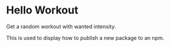 # Hello Workout


Get a random workout with wanted intensity.


This is used to display how to publish a new package to an npm.
